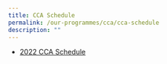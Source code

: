 ```yaml
---
title: CCA Schedule
permalink: /our-programmes/cca/cca-schedule
description: ""
---
```

*  [2022 CCA Schedule](/files/2022%20CCA%20Schedule.pdf)